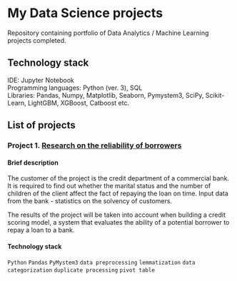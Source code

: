 # My Data Science projects

Repository containing portfolio of Data Analytics / Machine Learning projects completed.

## Technology stack
IDE: Jupyter Notebook <br>
Programming languages: Python (ver. 3), SQL <br>
Libraries: Pandas, Numpy, Matplotlib, Seaborn, Pymystem3, SciPy, Scikit-Learn, LightGBM, XGBoost, Catboost etc. <br>

## List of projects


### Project 1. [Research on the reliability of borrowers](https://github.com/Tanya806/DS_projects_eng/tree/main/Project%201_Research%20on%20the%20reliability%20of%20borrowers)

#### Brief description
The customer of the project is the credit department of a commercial bank. It is required to find out whether the marital status and the number of children of the client affect the fact of repaying the loan on time. Input data from the bank - statistics on the solvency of customers.

The results of the project will be taken into account when building a credit scoring model, a system that evaluates the ability of a potential borrower to repay a loan to a bank.

#### Technology stack
`Python` `Pandas` `PyMystem3` `data preprocessing` `lemmatization` `data categorization` `duplicate processing` `pivot table`
